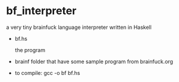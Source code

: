 # bf_interpreter
a very tiny brainfuck language interpreter written in Haskell


- bf.hs

    the program
- brainf
    folder that have some sample program from brainfuck.org

- to compile:  gcc -o bf bf.hs
